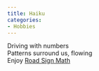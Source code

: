 ```yaml
---
title: Haiku
categories:
- Hobbies
---
```


Driving with numbers  
Patterns surround us, flowing  
Enjoy [Road Sign Math](http://www.roadsignmath.com/)
